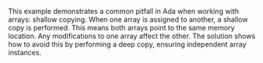 This example demonstrates a common pitfall in Ada when working with arrays: shallow copying.  When one array is assigned to another, a shallow copy is performed. This means both arrays point to the same memory location. Any modifications to one array affect the other.  The solution shows how to avoid this by performing a deep copy, ensuring independent array instances.